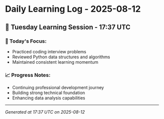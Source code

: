 # Daily Learning Log - 2025-08-12

## 📅 Tuesday Learning Session - 17:37 UTC

### 🎯 Today's Focus:
- Practiced coding interview problems
- Reviewed Python data structures and algorithms
- Maintained consistent learning momentum

### 📈 Progress Notes:
- Continuing professional development journey
- Building strong technical foundation
- Enhancing data analysis capabilities

---
*Generated at 17:37 UTC on 2025-08-12*
